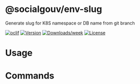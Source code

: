 @socialgouv/env-slug
====================

Generate slug for K8S namespace or DB name from git branch

[![oclif](https://img.shields.io/badge/cli-oclif-brightgreen.svg)](https://oclif.io)
[![Version](https://img.shields.io/npm/v/@socialgouv/env-slug.svg)](https://npmjs.org/package/@socialgouv/env-slug)
[![Downloads/week](https://img.shields.io/npm/dw/@socialgouv/env-slug.svg)](https://npmjs.org/package/@socialgouv/env-slug)
[![License](https://img.shields.io/npm/l/@socialgouv/env-slug.svg)](https://github.com/SocialGouv/env-slug/blob/master/package.json)

<!-- toc -->
# Usage
<!-- usage -->
# Commands
<!-- commands -->
